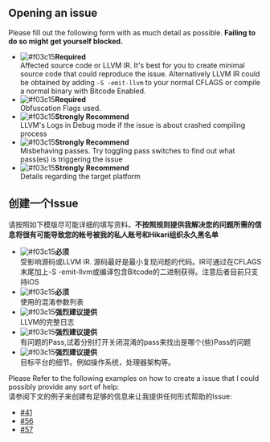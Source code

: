 ## Opening an issue
Please fill out the following form with as much detail as possible. **Failing to do so might get yourself blocked.**

- ![#f03c15](https://placehold.it/15/f03c15/000000?text=+)**Required**      
Affected source code or LLVM IR. It's best for you to create minimal source code that could reproduce the issue. Alternatively LLVM IR could be obtained by adding ``-S -emit-llvm`` to your normal CFLAGS or compile a normal binary with Bitcode Enabled.
- ![#f03c15](https://placehold.it/15/f03c15/000000?text=+)**Required**  
Obfuscation Flags used.
- ![#f03c15](https://placehold.it/15/ffa500/000000?text=+)**Strongly Recommend**      
LLVM's Logs in Debug mode if the issue is about crashed compiling process
- ![#f03c15](https://placehold.it/15/ffa500/000000?text=+)**Strongly Recommend**    
Misbehaving passes. Try toggling pass switches to find out what pass(es) is triggering the issue
- ![#f03c15](https://placehold.it/15/ffa500/000000?text=+)**Strongly Recommend**    
Details regarding the target platform

## 创建一个Issue
请按照如下模版尽可能详细的填写资料。**不按照规则提供我解决您的问题所需的信息将很有可能导致您的帐号被我的私人账号和Hikari组织永久黑名单**
- ![#f03c15](https://placehold.it/15/f03c15/000000?text=+)**必须**      
受影响源码或LLVM IR. 源码最好是最小复现问题的代码。IR可通过在CFLAGS末尾加上-S -emit-llvm或编译包含Bitcode的二进制获得。注意后者目前只支持iOS
- ![#f03c15](https://placehold.it/15/f03c15/000000?text=+)**必须**  
使用的混淆参数列表
- ![#f03c15](https://placehold.it/15/ffa500/000000?text=+)**强烈建议提供**  
LLVM的完整日志
- ![#f03c15](https://placehold.it/15/ffa500/000000?text=+)**强烈建议提供**  
有问题的Pass,试着分别打开关闭混淆的pass来找出是哪个(些)Pass的问题
- ![#f03c15](https://placehold.it/15/ffa500/000000?text=+)**强烈建议提供**  
目标平台的细节。例如操作系统，处理器架构等。

Please Refer to the following examples on how to create a issue that I could possibly provide any sort of help:  
请参阅下文的例子来创建有足够的信息来让我提供任何形式帮助的Issue:  

- [#41](https://github.com/HikariObfuscator/Hikari/issues/41) 
- [#56](https://github.com/HikariObfuscator/Hikari/issues/56) 
- [#57](https://github.com/HikariObfuscator/Hikari/issues/57) 
